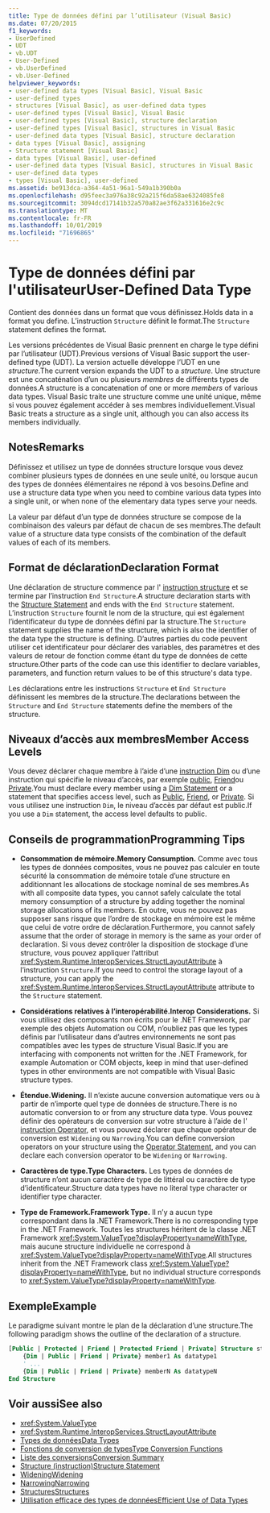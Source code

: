 ```yaml
---
title: Type de données défini par l’utilisateur (Visual Basic)
ms.date: 07/20/2015
f1_keywords:
- UserDefined
- UDT
- vb.UDT
- User-Defined
- vb.UserDefined
- vb.User-Defined
helpviewer_keywords:
- user-defined data types [Visual Basic], Visual Basic
- user-defined types
- structures [Visual Basic], as user-defined data types
- user-defined types [Visual Basic], Visual Basic
- user-defined types [Visual Basic], structure declaration
- user-defined types [Visual Basic], structures in Visual Basic
- user-defined data types [Visual Basic], structure declaration
- data types [Visual Basic], assigning
- Structure statement [Visual Basic]
- data types [Visual Basic], user-defined
- user-defined data types [Visual Basic], structures in Visual Basic
- user-defined data types
- types [Visual Basic], user-defined
ms.assetid: be913dca-a364-4a51-96a1-549a1b390b0a
ms.openlocfilehash: d95feec3a976a38c92a215f6da58ae6324085fe8
ms.sourcegitcommit: 3094dcd17141b32a570a82ae3f62a331616e2c9c
ms.translationtype: MT
ms.contentlocale: fr-FR
ms.lasthandoff: 10/01/2019
ms.locfileid: "71696865"
---
```

# <a name="user-defined-data-type"></a><span data-ttu-id="7f1d0-102">Type de données défini par l'utilisateur</span><span class="sxs-lookup"><span data-stu-id="7f1d0-102">User-Defined Data Type</span></span>

<span data-ttu-id="7f1d0-103">Contient des données dans un format que vous définissez.</span><span class="sxs-lookup"><span data-stu-id="7f1d0-103">Holds data in a format you define.</span></span> <span data-ttu-id="7f1d0-104">L’instruction `Structure` définit le format.</span><span class="sxs-lookup"><span data-stu-id="7f1d0-104">The `Structure` statement defines the format.</span></span>

<span data-ttu-id="7f1d0-105">Les versions précédentes de Visual Basic prennent en charge le type défini par l’utilisateur (UDT).</span><span class="sxs-lookup"><span data-stu-id="7f1d0-105">Previous versions of Visual Basic support the user-defined type (UDT).</span></span> <span data-ttu-id="7f1d0-106">La version actuelle développe l’UDT en une *structure*.</span><span class="sxs-lookup"><span data-stu-id="7f1d0-106">The current version expands the UDT to a *structure*.</span></span> <span data-ttu-id="7f1d0-107">Une structure est une concaténation d’un ou plusieurs *membres* de différents types de données.</span><span class="sxs-lookup"><span data-stu-id="7f1d0-107">A structure is a concatenation of one or more *members* of various data types.</span></span> <span data-ttu-id="7f1d0-108">Visual Basic traite une structure comme une unité unique, même si vous pouvez également accéder à ses membres individuellement.</span><span class="sxs-lookup"><span data-stu-id="7f1d0-108">Visual Basic treats a structure as a single unit, although you can also access its members individually.</span></span>

## <a name="remarks"></a><span data-ttu-id="7f1d0-109">Notes</span><span class="sxs-lookup"><span data-stu-id="7f1d0-109">Remarks</span></span>

<span data-ttu-id="7f1d0-110">Définissez et utilisez un type de données structure lorsque vous devez combiner plusieurs types de données en une seule unité, ou lorsque aucun des types de données élémentaires ne répond à vos besoins.</span><span class="sxs-lookup"><span data-stu-id="7f1d0-110">Define and use a structure data type when you need to combine various data types into a single unit, or when none of the elementary data types serve your needs.</span></span>

<span data-ttu-id="7f1d0-111">La valeur par défaut d’un type de données structure se compose de la combinaison des valeurs par défaut de chacun de ses membres.</span><span class="sxs-lookup"><span data-stu-id="7f1d0-111">The default value of a structure data type consists of the combination of the default values of each of its members.</span></span>

## <a name="declaration-format"></a><span data-ttu-id="7f1d0-112">Format de déclaration</span><span class="sxs-lookup"><span data-stu-id="7f1d0-112">Declaration Format</span></span>

<span data-ttu-id="7f1d0-113">Une déclaration de structure commence par l' [instruction structure](../../../visual-basic/language-reference/statements/structure-statement.md) et se termine par l’instruction `End Structure`.</span><span class="sxs-lookup"><span data-stu-id="7f1d0-113">A structure declaration starts with the [Structure Statement](../../../visual-basic/language-reference/statements/structure-statement.md) and ends with the `End Structure` statement.</span></span> <span data-ttu-id="7f1d0-114">L’instruction `Structure` fournit le nom de la structure, qui est également l’identificateur du type de données défini par la structure.</span><span class="sxs-lookup"><span data-stu-id="7f1d0-114">The `Structure` statement supplies the name of the structure, which is also the identifier of the data type the structure is defining.</span></span> <span data-ttu-id="7f1d0-115">D’autres parties du code peuvent utiliser cet identificateur pour déclarer des variables, des paramètres et des valeurs de retour de fonction comme étant du type de données de cette structure.</span><span class="sxs-lookup"><span data-stu-id="7f1d0-115">Other parts of the code can use this identifier to declare variables, parameters, and function return values to be of this structure's data type.</span></span>

<span data-ttu-id="7f1d0-116">Les déclarations entre les instructions `Structure` et `End Structure` définissent les membres de la structure.</span><span class="sxs-lookup"><span data-stu-id="7f1d0-116">The declarations between the `Structure` and `End Structure` statements define the members of the structure.</span></span>

## <a name="member-access-levels"></a><span data-ttu-id="7f1d0-117">Niveaux d’accès aux membres</span><span class="sxs-lookup"><span data-stu-id="7f1d0-117">Member Access Levels</span></span>

<span data-ttu-id="7f1d0-118">Vous devez déclarer chaque membre à l’aide d’une [instruction Dim](../../../visual-basic/language-reference/statements/dim-statement.md) ou d’une instruction qui spécifie le niveau d’accès, par exemple [public](../../../visual-basic/language-reference/modifiers/public.md), [Friend](../../../visual-basic/language-reference/modifiers/friend.md)ou [Private](../../../visual-basic/language-reference/modifiers/private.md).</span><span class="sxs-lookup"><span data-stu-id="7f1d0-118">You must declare every member using a [Dim Statement](../../../visual-basic/language-reference/statements/dim-statement.md) or a statement that specifies access level, such as [Public](../../../visual-basic/language-reference/modifiers/public.md), [Friend](../../../visual-basic/language-reference/modifiers/friend.md), or [Private](../../../visual-basic/language-reference/modifiers/private.md).</span></span> <span data-ttu-id="7f1d0-119">Si vous utilisez une instruction `Dim`, le niveau d’accès par défaut est public.</span><span class="sxs-lookup"><span data-stu-id="7f1d0-119">If you use a `Dim` statement, the access level defaults to public.</span></span>

## <a name="programming-tips"></a><span data-ttu-id="7f1d0-120">Conseils de programmation</span><span class="sxs-lookup"><span data-stu-id="7f1d0-120">Programming Tips</span></span>

- <span data-ttu-id="7f1d0-121">**Consommation de mémoire.**</span><span class="sxs-lookup"><span data-stu-id="7f1d0-121">**Memory Consumption.**</span></span> <span data-ttu-id="7f1d0-122">Comme avec tous les types de données composites, vous ne pouvez pas calculer en toute sécurité la consommation de mémoire totale d’une structure en additionnant les allocations de stockage nominal de ses membres.</span><span class="sxs-lookup"><span data-stu-id="7f1d0-122">As with all composite data types, you cannot safely calculate the total memory consumption of a structure by adding together the nominal storage allocations of its members.</span></span> <span data-ttu-id="7f1d0-123">En outre, vous ne pouvez pas supposer sans risque que l’ordre de stockage en mémoire est le même que celui de votre ordre de déclaration.</span><span class="sxs-lookup"><span data-stu-id="7f1d0-123">Furthermore, you cannot safely assume that the order of storage in memory is the same as your order of declaration.</span></span> <span data-ttu-id="7f1d0-124">Si vous devez contrôler la disposition de stockage d’une structure, vous pouvez appliquer l’attribut <xref:System.Runtime.InteropServices.StructLayoutAttribute> à l’instruction `Structure`.</span><span class="sxs-lookup"><span data-stu-id="7f1d0-124">If you need to control the storage layout of a structure, you can apply the <xref:System.Runtime.InteropServices.StructLayoutAttribute> attribute to the `Structure` statement.</span></span>

- <span data-ttu-id="7f1d0-125">**Considérations relatives à l’interopérabilité.**</span><span class="sxs-lookup"><span data-stu-id="7f1d0-125">**Interop Considerations.**</span></span> <span data-ttu-id="7f1d0-126">Si vous utilisez des composants non écrits pour le .NET Framework, par exemple des objets Automation ou COM, n’oubliez pas que les types définis par l’utilisateur dans d’autres environnements ne sont pas compatibles avec les types de structure Visual Basic.</span><span class="sxs-lookup"><span data-stu-id="7f1d0-126">If you are interfacing with components not written for the .NET Framework, for example Automation or COM objects, keep in mind that user-defined types in other environments are not compatible with Visual Basic structure types.</span></span>

- <span data-ttu-id="7f1d0-127">**Étendue.**</span><span class="sxs-lookup"><span data-stu-id="7f1d0-127">**Widening.**</span></span> <span data-ttu-id="7f1d0-128">Il n’existe aucune conversion automatique vers ou à partir de n’importe quel type de données de structure.</span><span class="sxs-lookup"><span data-stu-id="7f1d0-128">There is no automatic conversion to or from any structure data type.</span></span> <span data-ttu-id="7f1d0-129">Vous pouvez définir des opérateurs de conversion sur votre structure à l’aide de l' [instruction Operator](../../../visual-basic/language-reference/statements/operator-statement.md), et vous pouvez déclarer que chaque opérateur de conversion est `Widening` ou `Narrowing`.</span><span class="sxs-lookup"><span data-stu-id="7f1d0-129">You can define conversion operators on your structure using the [Operator Statement](../../../visual-basic/language-reference/statements/operator-statement.md), and you can declare each conversion operator to be `Widening` or `Narrowing`.</span></span>

- <span data-ttu-id="7f1d0-130">**Caractères de type.**</span><span class="sxs-lookup"><span data-stu-id="7f1d0-130">**Type Characters.**</span></span> <span data-ttu-id="7f1d0-131">Les types de données de structure n’ont aucun caractère de type de littéral ou caractère de type d’identificateur.</span><span class="sxs-lookup"><span data-stu-id="7f1d0-131">Structure data types have no literal type character or identifier type character.</span></span>

- <span data-ttu-id="7f1d0-132">**Type de Framework.**</span><span class="sxs-lookup"><span data-stu-id="7f1d0-132">**Framework Type.**</span></span> <span data-ttu-id="7f1d0-133">Il n’y a aucun type correspondant dans la .NET Framework.</span><span class="sxs-lookup"><span data-stu-id="7f1d0-133">There is no corresponding type in the .NET Framework.</span></span> <span data-ttu-id="7f1d0-134">Toutes les structures héritent de la classe .NET Framework <xref:System.ValueType?displayProperty=nameWithType>, mais aucune structure individuelle ne correspond à <xref:System.ValueType?displayProperty=nameWithType>.</span><span class="sxs-lookup"><span data-stu-id="7f1d0-134">All structures inherit from the .NET Framework class <xref:System.ValueType?displayProperty=nameWithType>, but no individual structure corresponds to <xref:System.ValueType?displayProperty=nameWithType>.</span></span>

## <a name="example"></a><span data-ttu-id="7f1d0-135">Exemple</span><span class="sxs-lookup"><span data-stu-id="7f1d0-135">Example</span></span>

<span data-ttu-id="7f1d0-136">Le paradigme suivant montre le plan de la déclaration d’une structure.</span><span class="sxs-lookup"><span data-stu-id="7f1d0-136">The following paradigm shows the outline of the declaration of a structure.</span></span>

```vb
[Public | Protected | Friend | Protected Friend | Private] Structure structname
    {Dim | Public | Friend | Private} member1 As datatype1
    ' ...
    {Dim | Public | Friend | Private} memberN As datatypeN
End Structure
```

## <a name="see-also"></a><span data-ttu-id="7f1d0-137">Voir aussi</span><span class="sxs-lookup"><span data-stu-id="7f1d0-137">See also</span></span>

- <xref:System.ValueType>
- <xref:System.Runtime.InteropServices.StructLayoutAttribute>
- [<span data-ttu-id="7f1d0-138">Types de données</span><span class="sxs-lookup"><span data-stu-id="7f1d0-138">Data Types</span></span>](../../../visual-basic/language-reference/data-types/index.md)
- [<span data-ttu-id="7f1d0-139">Fonctions de conversion de types</span><span class="sxs-lookup"><span data-stu-id="7f1d0-139">Type Conversion Functions</span></span>](../../../visual-basic/language-reference/functions/type-conversion-functions.md)
- [<span data-ttu-id="7f1d0-140">Liste des conversions</span><span class="sxs-lookup"><span data-stu-id="7f1d0-140">Conversion Summary</span></span>](../../../visual-basic/language-reference/keywords/conversion-summary.md)
- [<span data-ttu-id="7f1d0-141">Structure (instruction)</span><span class="sxs-lookup"><span data-stu-id="7f1d0-141">Structure Statement</span></span>](../../../visual-basic/language-reference/statements/structure-statement.md)
- [<span data-ttu-id="7f1d0-142">Widening</span><span class="sxs-lookup"><span data-stu-id="7f1d0-142">Widening</span></span>](../../../visual-basic/language-reference/modifiers/widening.md)
- [<span data-ttu-id="7f1d0-143">Narrowing</span><span class="sxs-lookup"><span data-stu-id="7f1d0-143">Narrowing</span></span>](../../../visual-basic/language-reference/modifiers/narrowing.md)
- [<span data-ttu-id="7f1d0-144">Structures</span><span class="sxs-lookup"><span data-stu-id="7f1d0-144">Structures</span></span>](../../../visual-basic/programming-guide/language-features/data-types/structures.md)
- [<span data-ttu-id="7f1d0-145">Utilisation efficace des types de données</span><span class="sxs-lookup"><span data-stu-id="7f1d0-145">Efficient Use of Data Types</span></span>](../../../visual-basic/programming-guide/language-features/data-types/efficient-use-of-data-types.md)
